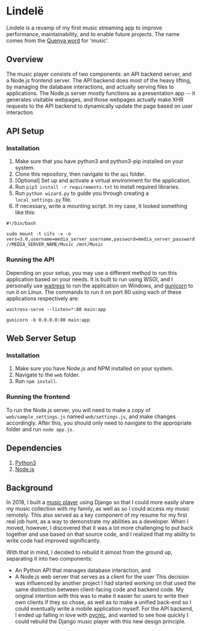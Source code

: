 # Lindelë
Lindele is a revamp of my first music streaming app to improve performance, maintainability, and to enable future projects. The name comes from the [Quenya word][1] for 'music'.

## Overview
The music player consists of two components: an API backend server, and a Node.js frontend server. The API backend does most of the heavy lifting, by managing the database interactions, and actually serving files to applications. The Node.js server mostly functions as a presentation app -- it generates visitable webpages, and those webpages actually make XHR requests to the API backend to dynamically update the page based on user interaction.

## API Setup
### Installation
1. Make sure that you have python3 and python3-pip installed on your system.
2. Clone this repository, then navigate to the `api` folder.
3. [Optional] Set up and activate a virtual environment for the application.
4. Run `pip3 install -r requirements.txt` to install required libraries.
5. Run `python wizard.py` to guide you through creating a `local_settings.py` file.
6. If necessary, write a mounting script. In my case, it looked something like this:
~~~~
#!/bin/bash

sudo mount -t cifs -v -o vers=3.0,username=media_server_username,password=media_server_password,ip=192.168.1.100 //MEDIA_SERVER_NAME/Music /mnt/Music
~~~~

### Running the API
Depending on your setup, you may use a different method to run this application based on your needs. It is built to run using WSGI, and I personally use [waitress][2] to run the application on Windows, and [gunicorn][3] to run it on Linux. The commands to run it on port 80 using each of these applications respectively are:
~~~~
waitress-serve --listen=*:80 main:app
~~~~
~~~~
gunicorn -b 0.0.0.0:80 main:app
~~~~

## Web Server Setup
### Installation
1. Make sure you have Node.js and NPM installed on your system.
2. Navigate to the `web` folder. 
3. Run `npm install`.

### Running the frontend
To run the Node.js server, you will need to make a copy of `web/sample_settings.js` named `web/settings.js`, and make changes accordingly. After this, you should only need to navigate to the appropriate folder and run `node app.js`.

## Dependencies
1. [Python3][4]
2. [Node.js][5]

## Background
In 2018, I built a [music player][6] using Django so that I could more easily share my music collection with my family, as well as so I could access my music remotely. This also served as a key component of my resume for my first real job hunt, as a way to demonstrate my abilities as a developer. When I moved, however, I discovered that it was a lot more challenging to put back together and use based on that source code, and I realized that my ability to write code had improved significantly. 

With that in mind, I decided to rebuild it almost from the ground up, separating it into two components:
- An Python API that manages database interaction, and
- A Node.js web server that serves as a client for the user
This decision was influenced by another project I had started working on that used the same distinction between client-facing code and backend code. My original intention with this was to make it easier for users to write their own clients if they so chose, as well as to make a unified back-end so I could eventually write a mobile application myself. For the API backend, I ended up falling in love with [pycnic][7], and wanted to see how quickly I could rebuild the Django music player with this new design principle.

[1]:https://www.elfdict.com/w/lindele
[2]:https://github.com/Pylons/waitress
[3]:https://gunicorn.org/
[4]:https://www.python.org
[5]:https://nodejs.org
[6]:https://github.com/tfdahlin/music_stream
[7]:http://pycnic.nullism.com